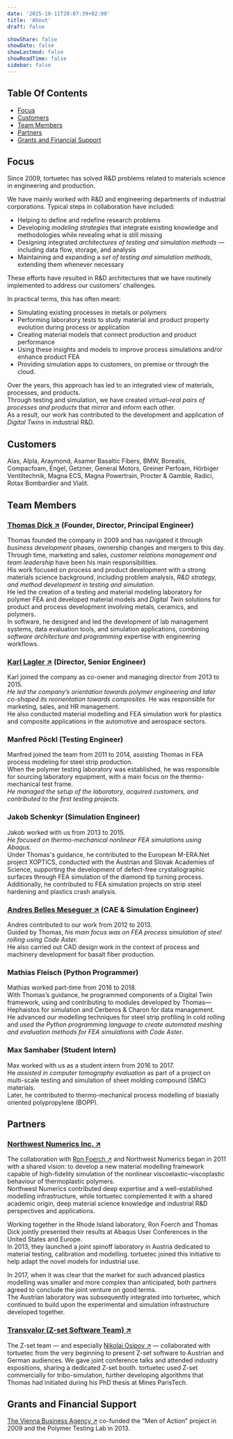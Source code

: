 ```yaml
---
date: '2025-10-11T20:07:39+02:00'
title: 'About'
draft: false

showShare: false
showDate: false
showLastmod: false
showReadTime: false
sidebar: false
---
```


## Table Of Contents

- [Focus](#focus)
- [Customers](#customers)
- [Team Members](#team-members)
- [Partners](#partners)
- [Grants and Financial Support](#grants-and-financial-support)

## Focus

Since 2009, tortuetec has solved R&D problems related to materials science in engineering and production.

We have mainly worked with R&D and engineering departments of industrial corporations. Typical steps in collaboration have included:

- Helping to define and redefine research problems
- Developing *modeling strategies* that integrate existing knowledge and methodologies while revealing what is still missing
- Designing integrated *architectures of testing and simulation methods* — including data flow, storage, and analysis
- Maintaining and expanding a *set of testing and simulation methods*, extending them whenever necessary

These efforts have resulted in R&D architectures that we have routinely implemented to address our customers’ challenges.

In practical terms, this has often meant:

- Simulating existing processes in metals or polymers
- Performing laboratory tests to study material and product property evolution during process or application
- Creating material models that connect production and product performance
- Using these insights and models to improve process simulations and/or enhance product FEA
- Providing simulation apps to customers, on premise or through the cloud.

Over the years, this approach has led to an integrated view of materials, processes, and products.  
Through testing and simulation, we have created *virtual–real pairs of processes and products* that mirror and inform each other.  
As a result, our work has contributed to the development and application of *Digital Twins* in industrial R&D.

## Customers

Alas, Alpla, Araymond, Asamer Basaltic Fibers, BMW, Borealis, Compacfoam, Engel, Getzner, General Motors, Greiner Perfoam, Hörbiger Ventiltechnik, Magna ECS, Magna Powertrain, Procter & Gamble, Radici, Rotax Bombardier and Vialit.

## Team Members

### <a href="https://www.linkedin.com/in/thomas-dick-phd/" target="_blank" rel="noopener">Thomas Dick ↗︎</a> (Founder, Director, Principal Engineer)

Thomas founded the company in 2009 and has navigated it through *business development* phases, ownership changes and mergers to this day.  
Through time, marketing and sales, *customer relations management and team leadership* have been his main responsibilities.  
His work focused on process and product development with a strong materials science background, including problem analysis, *R&D strategy, and method development in testing and simulation*.  
He led the creation of a testing and material modeling laboratory for polymer FEA and developed material models and *Digital Twin* solutions for product and process development involving metals, ceramics, and polymers.  
In software, he designed and led the development of lab management systems, data evaluation tools, and simulation applications, combining *software architecture and programming* expertise with engineering workflows.

### <a href="https://www.linkedin.com/in/karl-lagler-52a21680/" target="_blank" rel="noopener">Karl Lagler ↗︎</a> (Director, Senior Engineer)

Karl joined the company as co-owner and managing director from 2013 to 2015.  
*He led the company’s orientation towards polymer engineering and later co-shaped its reorientation towards composites.* He was responsible for marketing, sales, and HR management.  
He also conducted material modelling and FEA simulation work for plastics and composite applications in the automotive and aerospace sectors.

### Manfred Pöckl (Testing Engineer)

Manfred joined the team from 2011 to 2014, assisting Thomas in FEA process modeling for steel strip production.  
When the polymer testing laboratory was established, he was responsible for sourcing laboratory equipment, with a main focus on the thermo-mechanical test frame.  
*He managed the setup of the laboratory, acquired customers, and contributed to the first testing projects.*

### Jakob Schenkyr (Simulation Engineer)

Jakob worked with us from 2013 to 2015.  
*He focused on thermo-mechanical nonlinear FEA simulations using Abaqus.*  
Under Thomas's guidance, he contributed to the European M-ERA.Net project XOPTICS, conducted with the Austrian and Slovak Academies of Science, supporting the development of defect-free crystallographic surfaces through FEA simulation of the diamond tip turning process.  
Additionally, he contributed to FEA simulation projects on strip steel hardening and plastics crash analysis.

### <a href="https://www.linkedin.com/in/andresbelles/" target="_blank" rel="noopener">Andres Belles Meseguer ↗︎</a> (CAE & Simulation Engineer)

Andres contributed to our work from 2012 to 2013.  
Guided by Thomas, *his main focus was on FEA process simulation of steel rolling using Code Aster.*  
He also carried out CAD design work in the context of process and machinery development for basalt fiber production.

### Mathias Fleisch (Python Programmer)

Mathias worked part-time from 2016 to 2018.  
With Thomas’s guidance, he programmed components of a Digital Twin framework, using and contributing to modules developed by Thomas—Hephaistos for simulation and Cerberos & Charon for data management.  
He advanced our modelling techniques for steel strip profiling in cold rolling and *used the Python programming language to create automated meshing and evaluation methods for FEA simulations with Code Aster*.

### Max Samhaber (Student Intern)

Max worked with us as a student intern from 2016 to 2017.  
He *assisted in computer tomography evaluation* as part of a project on multi-scale testing and simulation of sheet molding compound (SMC) materials.  
Later, he contributed to thermo-mechanical process modelling of biaxially oriented polypropylene (BOPP).

## Partners

### <a href="http://www.nwnumerics.com/" target="_blank" rel="noopener">Northwest Numerics Inc. ↗︎</a>

The collaboration with <a href="https://www.linkedin.com/in/ronald-foerch-3b528739/" target="_blank" rel="noopener">Ron Foerch ↗︎</a> and Northwest Numerics began in 2011 with a shared vision: to develop a new material modelling framework capable of high-fidelity simulation of the nonlinear viscoelastic–viscoplastic behaviour of thermoplastic polymers.  
Northwest Numerics contributed deep expertise and a well-established modelling infrastructure, while tortuetec complemented it with a shared academic origin, deep material science knowledge and industrial R&D perspectives and applications.

Working together in the Rhode Island laboratory, Ron Foerch and Thomas Dick jointly presented their results at Abaqus User Conferences in the United States and Europe.  
In 2013, they launched a joint spinoff laboratory in Austria dedicated to material testing, calibration and modelling. tortuetec joined this initiative to help adapt the novel models for industrial use.

In 2017, when it was clear that the market for such advanced plastics modelling was smaller and more complex than anticipated, both partners agreed to conclude the joint venture on good terms.  
The Austrian laboratory was subsequently integrated into tortuetec, which continued to build upon the experimental and simulation infrastructure developed together.

### <a href="https://www.transvalor.com/en/z-set" target="_blank" rel="noopener">Transvalor (Z-set Software Team) ↗︎</a>

The Z-set team — and especially <a href="https://www.linkedin.com/in/nikolay-osipov-8123292a/" target="_blank" rel="noopener">Nikolai Osipov ↗︎</a> — collaborated with tortuetec from the very beginning to present Z-set software to Austrian and German audiences.
We gave joint conference talks and attended industry expositions, sharing a dedicated Z-set booth.
tortuetec used Z-set commercially for tribo-simulation, further developing algorithms that Thomas had initiated during his PhD thesis at Mines ParisTech.

## Grants and Financial Support
<a href="https://wirtschaftsagentur.at/" target="_blank" rel="noopener">The Vienna Business Agency ↗︎</a>
co-funded the “Men of Action” project in 2009 and the Polymer Testing Lab in 2013.
